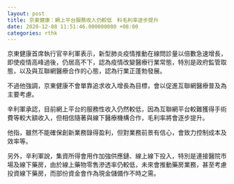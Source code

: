 ```yaml
---
layout: post
title: 京東健康：網上平台服務收入仍較低　料毛利率逐步提升
date: 2020-12-08 11:51:46.000000000 +08:00
categories: rthk
---
```


京東健康首席執行官辛利軍表示，新型肺炎疫情推動在線問診量以倍數急速增長，即使疫情高峰過後，仍居高不下，認為疫情改變醫療行業常態，特別是政府監管取態，以及與互聯網醫療合作的心態，認為行業正蓬勃發展。

不過他強調，京東健康不會單靠追求收入增長為目標，會以促進互聯網醫療普及為主要考慮。

辛利軍承認，目前網上平台的服務性收入仍然較低，因為互聯網平台較難獲得手術費等較大額收入，但相信隨著與線下醫療機構合作，毛利率將會逐步提升。

他指，雖然不能確保創新業務錄得盈利，但對業務前景有信心，會致力控制成本及效率等。

另外，辛利軍說，集資所得會用作加強供應鏈、線上線下投入，特別是連接醫院市場及線下藥房，由於線上藥物零售滲透率仍較低，未來會推動藥房業務，甚至考慮投資線下藥房，而部份資金會作為現金儲備作不時之需。

